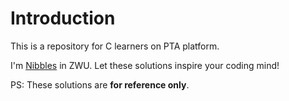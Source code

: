 # Introduction
This is a repository for C learners on PTA platform.

I'm [Nibbles](https://nibbles.cn/about) in ZWU.
Let these solutions inspire your coding mind!

PS: These solutions are **for reference only**.
